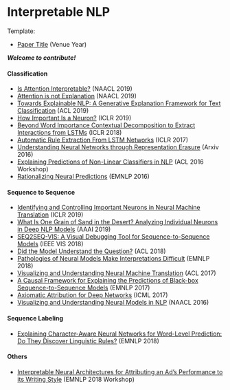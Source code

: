 # Interpretable NLP

Template:
- [Paper Title](https://www.google.com) (Venue Year)

***Welcome to contribute!***

#### Classification
- [Is Attention Interpretable?](https://arxiv.org/pdf/1906.03731) (NAACL 2019)
- [Attention is not Explanation](https://arxiv.org/abs/1902.10186) (NAACL 2019)
- [Towards Explainable NLP: A Generative Explanation Framework for Text Classification](https://arxiv.org/abs/1811.00196) (ACL 2019)
- [How Important Is a Neuron?](https://arxiv.org/abs/1805.12233) (ICLR 2019)
- [Beyond Word Importance Contextual Decomposition to Extract Interactions from LSTMs](https://arxiv.org/abs/1801.05453) (ICLR 2018)
- [Automatic Rule Extraction From LSTM Networks](https://arxiv.org/abs/1702.02540) (ICLR 2017)
- [Understanding Neural Networks through Representation Erasure](https://arxiv.org/abs/1612.08220) (Arxiv 2016) 
- [Explaining Predictions of Non-Linear Classifiers in NLP](https://www.aclweb.org/anthology/W16-1601) (ACL 2016 Workshop)
- [Rationalizing Neural Predictions](https://people.csail.mit.edu/taolei/papers/emnlp16_rationale.pdf) (EMNLP 2016)

#### Sequence to Sequence
- [Identifying and Controlling Important Neurons in Neural Machine Translation](https://arxiv.org/abs/1811.01157) (ICLR 2019)
- [What Is One Grain of Sand in the Desert? Analyzing Individual Neurons in Deep NLP Models](https://arxiv.org/abs/1812.09355) (AAAI 2019)
- [SEQ2SEQ-VIS: A Visual Debugging Tool for Sequence-to-Sequence Models](https://arxiv.org/abs/1804.09299) (IEEE VIS 2018)
- [Did the Model Understand the Question?](https://www.aclweb.org/anthology/P18-1176) (ACL 2018)
- [Pathologies of Neural Models Make Interpretations Difficult](https://aclweb.org/anthology/D18-1407) (EMNLP 2018)
- [Visualizing and Understanding Neural Machine Translation](https://www.aclweb.org/anthology/P17-1106) (ACL 2017)
- [A Causal Framework for Explaining the Predictions of Black-box Sequence-to-Sequence Models](https://arxiv.org/abs/1707.01943) (EMNLP 2017)
- [Axiomatic Attribution for Deep Networks](https://arxiv.org/abs/1703.01365) (ICML 2017)
- [Visualizing and Understanding Neural Models in NLP](https://www.aclweb.org/anthology/N16-1082) (NAACL 2016)

#### Sequence Labeling
- [Explaining Character-Aware Neural Networks for Word-Level Prediction: Do They Discover Linguistic Rules?](https://www.aclweb.org/anthology/D18-1365) (EMNLP 2018)

#### Others
- [Interpretable Neural Architectures
for Attributing an Ad’s Performance to its Writing Style](https://aclweb.org/anthology/papers/W/W18/W18-5415/) (EMNLP 2018 Workshop)